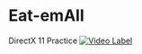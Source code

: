 # Eat-emAll
DirectX 11 Practice
[![Video Label](http://img.youtube.com/vi/HF7dT3Lmi3I/0.jpg)](https://youtu.be/HF7dT3Lmi3I)
